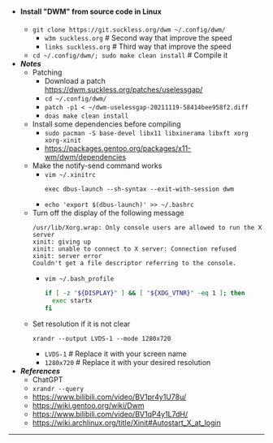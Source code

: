 - #### Install "DWM" from source code in Linux
    - `git clone https://git.suckless.org/dwm ~/.config/dwm/`
        - `w3m suckless.org` # Second way that improve the speed
        - `links suckless.org` # Third way that improve the speed
    - `cd ~/.config/dwm/; sudo make clean install` # Compile it
- ***Notes***
    - Patching
        - Download a patch https://dwm.suckless.org/patches/uselessgap/
        - `cd ~/.config/dwm/`
        - `patch -p1 < ~/dwm-uselessgap-20211119-58414bee958f2.diff`
        - `doas make clean install`
    - Install some dependencies before compiling
        - `sudo pacman -S base-devel libx11 libxinerama libxft xorg xorg-xinit`
        - https://packages.gentoo.org/packages/x11-wm/dwm/dependencies
    - Make the notify-send command works
        - `vim ~/.xinitrc`
          ```
          exec dbus-launch --sh-syntax --exit-with-session dwm
          ```
        - `echo 'export $(dbus-launch)' >> ~/.bashrc`
    - Turn off the display of the following message
      ```
      /usr/lib/Xorg.wrap: Only console users are allowed to run the X server
      xinit: giving up
      xinit: unable to connect to X server: Connection refused
      xinit: server error
      Couldn't get a file descriptor referring to the console.
      ```
        - `vim ~/.bash_profile`
          ```bash
          if [ -z "${DISPLAY}" ] && [ "${XDG_VTNR}" -eq 1 ]; then
            exec startx
          fi
          ```
    - Set resolution if it is not clear
      ```
      xrandr --output LVDS-1 --mode 1280x720
      ```
        - `LVDS-1` # Replace it with your screen name
        - `1280x720` # Replace it with your desired resolution
- ***References***
    - ChatGPT
    - `xrandr --query`
    - https://www.bilibili.com/video/BV1pr4y1U78u/
    - https://wiki.gentoo.org/wiki/Dwm
    - https://www.bilibili.com/video/BV1qP4y1L7dH/
    - https://wiki.archlinux.org/title/Xinit#Autostart_X_at_login
- ---
